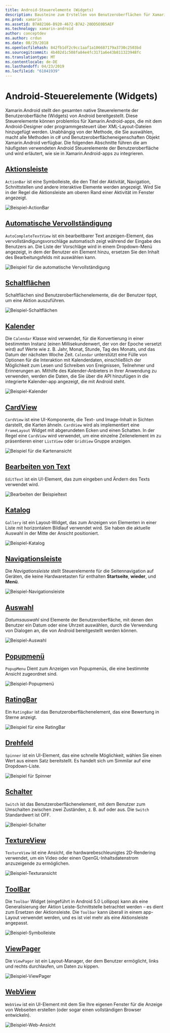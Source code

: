 ```yaml
---
title: Android-Steuerelemente (Widgets)
description: Bausteine zum Erstellen von Benutzeroberflächen für Xamarin.Android
ms.prod: xamarin
ms.assetid: B7A82166-B920-4672-B7A2-20DD5E0B5AEF
ms.technology: xamarin-android
author: conceptdev
ms.author: crdun
ms.date: 08/29/2018
ms.openlocfilehash: 842fb1df2c9cc1aaf1a106687179a3730c2503bd
ms.sourcegitcommit: 4b402d1c508fa84e4fc3171a6e43b811323948fc
ms.translationtype: MT
ms.contentlocale: de-DE
ms.lasthandoff: 04/23/2019
ms.locfileid: "61041939"
---
```

# <a name="android-controls-widgets"></a>Android-Steuerelemente (Widgets)

Xamarin.Android stellt den gesamten native Steuerelemente der Benutzeroberfläche (Widgets) von Android bereitgestellt. Diese Steuerelemente können problemlos für Xamarin.Android-apps, die mit dem Android-Designer oder programmgesteuert über XML-Layout-Dateien hinzugefügt werden. Unabhängig von der Methode, die Sie auswählen, macht alle Methoden in c# und Benutzeroberflächeneigenschaften Objekt Xamarin.Android verfügbar. Die folgenden Abschnitte führen die am häufigsten verwendeten Android Steuerelemente der Benutzeroberfläche und wird erläutert, wie sie in Xamarin.Android-apps zu integrieren.

## <a name="action-barandroiduser-interfacecontrolsaction-barmd"></a>[Aktionsleiste](~/android/user-interface/controls/action-bar.md) 

`ActionBar` ist eine Symbolleiste, die den Titel der Aktivität, Navigation, Schnittstellen und andere interaktive Elemente werden angezeigt. Wird Sie in der Regel die Aktionsleiste am oberen Rand einer Aktivität im Fenster angezeigt.

![Beispiel-ActionBar](images/action-bar.png)


## <a name="auto-completeandroiduser-interfacecontrolsauto-completemd"></a>[Automatische Vervollständigung](~/android/user-interface/controls/auto-complete.md)

`AutoCompleteTextView` ist ein bearbeitbarer Text anzeigen-Element, das vervollständigungsvorschläge automatisch zeigt während der Eingabe des Benutzers an. Die Liste der Vorschläge wird in einem Dropdown-Menü angezeigt, in dem der Benutzer ein Element hinzu, ersetzen Sie den Inhalt des Bearbeitungsfelds mit auswählen kann.

![Beispiel für die automatische Vervollständigung](images/auto-complete.png)


## <a name="buttonsandroiduser-interfacecontrolsbuttonsindexmd"></a>[Schaltflächen](~/android/user-interface/controls/buttons/index.md)

Schaltflächen sind Benutzeroberflächenelemente, die der Benutzer tippt, um eine Aktion auszuführen.

![Beispiel-Schaltflächen](images/buttons.png)


## <a name="calendarandroiduser-interfacecontrolscalendarmd"></a>[Kalender](~/android/user-interface/controls/calendar.md)

Die `Calendar` Klasse wird verwendet, für die Konvertierung in einer bestimmten Instanz (einen Millisekundenwert, der von der Epoche versetzt wird) auf Werte wie z. B. Jahr, Monat, Stunde, Tag des Monats, und das Datum der nächsten Woche Zeit.
`Calendar` unterstützt eine Fülle von Optionen für die Interaktion mit Kalenderdaten, einschließlich der Möglichkeit zum Lesen und Schreiben von Ereignissen, Teilnehmer und Erinnerungen an. Mithilfe des Kalender-Anbieters in Ihrer Anwendung zu verwenden, werden die Daten, die Sie über die API hinzufügen in die integrierte Kalender-app angezeigt, die mit Android steht.

![Beispiel-Kalender](images/calendar.png)


## <a name="cardviewandroiduser-interfacecontrolscard-viewmd"></a>[CardView](~/android/user-interface/controls/card-view.md)

`CardView` ist eine UI-Komponente, die Text- und Image-Inhalt in Sichten darstellt, die Karten ähneln. `CardView` wird als implementiert eine `FrameLayout` Widget mit abgerundeten Ecken und einen Schatten. In der Regel eine `CardView` wird verwendet, um eine einzelne Zeilenelement im zu präsentieren einer `ListView` oder `GridView` Gruppe anzeigen.

![Beispiel für die Kartenansicht](images/cardview.png)


## <a name="edit-textandroiduser-interfacecontrolsedit-textmd"></a>[Bearbeiten von Text](~/android/user-interface/controls/edit-text.md)

`EditText` ist ein UI-Element, das zum eingeben und Ändern des Texts verwendet wird.

![Bearbeiten der Beispieltext](images/edit-text.png)


## <a name="galleryandroiduser-interfacecontrolsgallerymd"></a>[Katalog](~/android/user-interface/controls/gallery.md)

`Gallery` ist ein Layout-Widget, das zum Anzeigen von Elementen in einer Liste mit horizontalem Bildlauf verwendet wird. Sie haben die aktuelle Auswahl in der Mitte der Ansicht positioniert.

![Beispiel-Katalog](images/gallery.png)


## <a name="navigation-barandroiduser-interfacecontrolsnavigation-barmd"></a>[Navigationsleiste](~/android/user-interface/controls/navigation-bar.md)

Die *Navigationsleiste* stellt Steuerelemente für die Seitennavigation auf Geräten, die keine Hardwaretasten für enthalten **Startseite**, **wieder**, und **Menü**.

![Beispiel-Navigationsleiste](images/navigation-bar.png)


## <a name="pickersandroiduser-interfacecontrolspickersindexmd"></a>[Auswahl](~/android/user-interface/controls/pickers/index.md)

*Datumsauswahl* sind Elemente der Benutzeroberfläche, mit denen den Benutzer ein Datum oder eine Uhrzeit auswählen, durch die Verwendung von Dialogen an, die von Android bereitgestellt werden können.

![Beispiel-Auswahl](images/picker.png)


## <a name="popup-menuandroiduser-interfacecontrolspopup-menumd"></a>[Popupmenü](~/android/user-interface/controls/popup-menu.md)

`PopupMenu` Dient zum Anzeigen von Popupmenüs, die eine bestimmte Ansicht zugeordnet sind.

![Beispiel-Popupmenü](images/popup-menu.png)


## <a name="ratingbarandroiduser-interfacecontrolsratingbarmd"></a>[RatingBar](~/android/user-interface/controls/ratingbar.md)

Ein `RatingBar` ist das Benutzeroberflächenelement, das eine Bewertung in Sterne anzeigt.

![Beispiel für eine RatingBar](ratingbar-images/01-ratingbar.png)


## <a name="spinnerandroiduser-interfacecontrolsspinnermd"></a>[Drehfeld](~/android/user-interface/controls/spinner.md)

`Spinner` ist ein UI-Element, das eine schnelle Möglichkeit, wählen Sie einen Wert aus einem Satz bereitstellt. Es handelt sich um Simmilar auf eine Dropdown-Liste. 

![Beispiel für Spinner](images/spinner.png)


## <a name="switchandroiduser-interfacecontrolsswitchmd"></a>[Schalter](~/android/user-interface/controls/switch.md)

`Switch` ist das Benutzeroberflächenelement, mit dem Benutzer zum Umschalten zwischen zwei Zuständen, z. B. auf oder aus. Die `Switch` Standardwert ist OFF.

![Beispiel-Schalter](images/switch.png)


## <a name="textureviewandroiduser-interfacecontrolstexture-viewmd"></a>[TextureView](~/android/user-interface/controls/texture-view.md)

`TextureView` ist eine Ansicht, die hardwarebeschleunigtes 2D-Rendering verwendet, um ein Video oder einen OpenGL-Inhaltsdatenstrom anzuzeigende zu ermöglichen.

![Beispiel-Texturansicht](images/texture-view.png)


## <a name="toolbarandroiduser-interfacecontrolstool-barindexmd"></a>[ToolBar](~/android/user-interface/controls/tool-bar/index.md)

Die `Toolbar` Widget (eingeführt in Android 5.0 Lollipop) kann als eine Generalisierung der Aktion Leiste-Schnittstelle betrachtet werden &ndash; es dient zum Ersetzen der Aktionsleiste. Die `Toolbar` kann überall in einem app-Layout verwendet werden, und es ist viel mehr als eine Aktionsleiste angepasst.

![Beispiel-Symbolleiste](images/toolbar.png)


## <a name="viewpagerandroiduser-interfacecontrolsview-pagerindexmd"></a>[ViewPager](~/android/user-interface/controls/view-pager/index.md) 

Die `ViewPager` ist ein Layout-Manager, der dem Benutzer ermöglicht, links und rechts durchlaufen, um Daten zu kippen.

![Beispiel-ViewPager](images/viewpager.png)


## <a name="webviewandroiduser-interfacecontrolsweb-viewmd"></a>[WebView](~/android/user-interface/controls/web-view.md)

`WebView` ist ein UI-Element mit dem Sie Ihre eigenen Fenster für die Anzeige von Webseiten erstellen (oder sogar einen vollständigen Browser entwickeln).

![Beispiel-Web-Ansicht](images/web-view.png)

